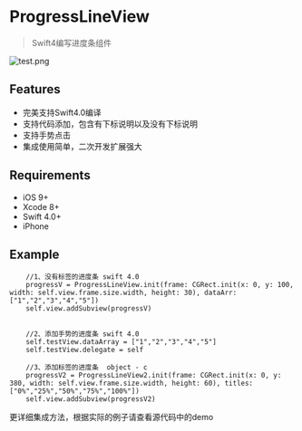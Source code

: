 # ProgressLineView

>Swift4编写进度条组件

![test.png](https://github.com/Nick-Hoper/ProgressLineView/blob/master/test.png)


## Features

- 完美支持Swift4.0编译
- 支持代码添加，包含有下标说明以及没有下标说明
- 支持手势点击
- 集成使用简单，二次开发扩展强大


## Requirements

- iOS 9+
- Xcode 8+
- Swift 4.0+
- iPhone

## Example

        //1、没有标签的进度条 swift 4.0
        progressV = ProgressLineView.init(frame: CGRect.init(x: 0, y: 100, width: self.view.frame.size.width, height: 30), dataArr: ["1","2","3","4","5"])
        self.view.addSubview(progressV)
        
        
        //2、添加手势的进度条 swift 4.0
        self.testView.dataArray = ["1","2","3","4","5"]
        self.testView.delegate = self

        //3、添加标签的进度条  object - c
        progressV2 = ProgressLineView2.init(frame: CGRect.init(x: 0, y: 380, width: self.view.frame.size.width, height: 60), titles: ["0%","25%","50%","75%","100%"])
        self.view.addSubview(progressV2)
        

更详细集成方法，根据实际的例子请查看源代码中的demo



